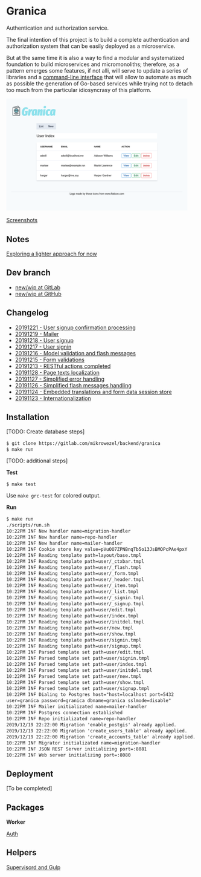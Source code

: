 # Granica

Authentication and authorization service.

The final intention of this project is to build a complete authentication and authorization system that can be easily deployed as a microservice.

But at the same time it is also a way to find a modular and systematized foundation to build microservices and micromonoliths; therefore, as a pattern emerges some features, if not alli, will serve to update a series of libraries and a [command-line interface](https://gitlab.com/mikrowezel/backend/cli) that will allow to automate as much as possible the generation of Go-based services while trying not to detach too much from the particular idiosyncrasy of this platform.

<img src="docs/img/users_index.png" width="480">

[Screenshots](docs/screenshots.md)

## Notes

[Exploring a lighter approach for now](https://gitlab.com/kabestan/repo/baseapp)

## Dev branch

- [new/wip at GitLab](https://gitlab.com/mikrowezel/backend/granica/tree/new/wip)
- [new/wip at GitHub](https://github.com/adrianpk/granica/tree/new/wip)

## Changelog

- [20191221 - User signup confirmation processing](/docs/changelog.md#20191221)
- [20191219 - Mailer](/docs/changelog.md#20191219)
- [20191218 - User signup](/docs/changelog.md#20191218)
- [20191217 - User signin](/docs/changelog.md#20191217)
- [20191216 - Model validation and flash messages](/docs/changelog.md#20191216)
- [20191215 - Form validations](/docs/changelog.md#20191215)
- [20191213 - RESTful actions completed](/docs/changelog.md#20191213)
- [20191128 - Page texts localization](/docs/changelog.md#20191128)
- [20191127 - Simplified error handling](/docs/changelog.md#20191127)
- [20191126 - Simplified flash messages handling](/docs/changelog.md#20191126)
- [20191124 - Embedded translations and form data session store](/docs/changelog.md#20191124)
- [20191123 - Internationalization](/docs/changelog.md#20191123)

## Installation

[TODO: Create database steps]

```shell
$ git clone https://gitlab.com/mikrowezel/backend/granica
$ make run
```

[TODO: additional steps]

**Test**

```shell
$ make test
```

Use `make grc-test` for colored output.

**Run**

```shell
$ make run
./scripts/run.sh
10:22PM INF New handler name=migration-handler
10:22PM INF New handler name=repo-handler
10:22PM INF New handler name=mailer-handler
10:22PM INF Cookie store key value=pVuOO7ZPNBnqTb5o13JsBMOPcPAe4pxY
10:22PM INF Reading template path=layout/base.tmpl
10:22PM INF Reading template path=user/_ctxbar.tmpl
10:22PM INF Reading template path=user/_flash.tmpl
10:22PM INF Reading template path=user/_form.tmpl
10:22PM INF Reading template path=user/_header.tmpl
10:22PM INF Reading template path=user/_item.tmpl
10:22PM INF Reading template path=user/_list.tmpl
10:22PM INF Reading template path=user/_signin.tmpl
10:22PM INF Reading template path=user/_signup.tmpl
10:22PM INF Reading template path=user/edit.tmpl
10:22PM INF Reading template path=user/index.tmpl
10:22PM INF Reading template path=user/initdel.tmpl
10:22PM INF Reading template path=user/new.tmpl
10:22PM INF Reading template path=user/show.tmpl
10:22PM INF Reading template path=user/signin.tmpl
10:22PM INF Reading template path=user/signup.tmpl
10:22PM INF Parsed template set path=user/edit.tmpl
10:22PM INF Parsed template set path=user/signin.tmpl
10:22PM INF Parsed template set path=user/index.tmpl
10:22PM INF Parsed template set path=user/initdel.tmpl
10:22PM INF Parsed template set path=user/new.tmpl
10:22PM INF Parsed template set path=user/show.tmpl
10:22PM INF Parsed template set path=user/signup.tmpl
10:22PM INF Dialing to Postgres host="host=localhost port=5432 user=granica password=granica dbname=granica sslmode=disable"
10:22PM INF Mailer initializated name=mailer-handler
10:22PM INF Postgres connection established
10:22PM INF Repo initializated name=repo-handler
2019/12/19 22:22:00 Migration 'enable_postgis' already applied.
2019/12/19 22:22:00 Migration 'create_users_table' already applied.
2019/12/19 22:22:00 Migration 'create_accounts_table' already applied.
10:22PM INF Migrator initializated name=migration-handler
10:22PM INF JSON REST Server initializing port=:8081
10:22PM INF Web server initializing port=:8080
```

## Deployment

[To be completed]

## Packages

**Worker**

[Auth](pkg/auth/readme.md)

## Helpers

[Supervisord and Gulp](docs/draft/helpers.md)
